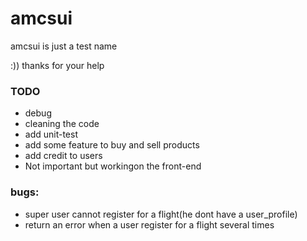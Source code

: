 # amcsui

amcsui is just a test name
 
:))
thanks for your help

### TODO
- debug
- cleaning the code
- add unit-test
- add some feature to buy and sell products
- add credit to users
- Not important but workingon the front-end

### bugs:
- super user cannot register for a flight(he dont have a user_profile)
- return an error when a user register for a flight several times
